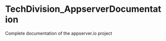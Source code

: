 TechDivision_AppserverDocumentation
===================================

Complete documentation of the appserver.io project
